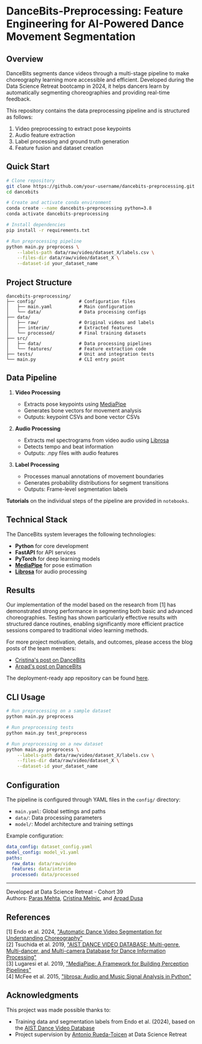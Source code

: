 # DanceBits-Preprocessing: Feature Engineering for AI-Powered Dance Movement Segmentation

## Overview

DanceBits segments dance videos through a multi-stage pipeline to make choreography learning more accessible and efficient. Developed during the Data Science Retreat bootcamp in 2024, it helps dancers learn by automatically segmenting choreographies and providing real-time feedback. 

This repository contains the data preprocessing pipeline and is structured as follows:
1. Video preprocessing to extract pose keypoints
2. Audio feature extraction
3. Label processing and ground truth generation
4. Feature fusion and dataset creation

## Quick Start

```bash
# Clone repository
git clone https://github.com/your-username/dancebits-preprocessing.git
cd dancebits

# Create and activate conda environment
conda create --name dancebits-preprocessing python=3.8
conda activate dancebits-preprocessing

# Install dependencies
pip install -r requirements.txt

# Run preprocessing pipeline
python main.py preprocess \
    --labels-path data/raw/video/dataset_X/labels.csv \
    --files-dir data/raw/video/dataset_X \
    --dataset-id your_dataset_name
```

## Project Structure

```
dancebits-preprocessing/
├── config/                # Configuration files
│   ├── main.yaml          # Main configuration
│   └── data/              # Data processing configs
├── data/
│   ├── raw/               # Original videos and labels
│   ├── interim/           # Extracted features
│   └── processed/         # Final training datasets
├── src/
│   ├── data/              # Data processing pipelines
│   └── features/          # Feature extraction code
├── tests/                 # Unit and integration tests
└── main.py                # CLI entry point
```

## Data Pipeline

1. **Video Processing**
   - Extracts pose keypoints using [MediaPipe](https://arxiv.org/abs/1906.08172)
   - Generates bone vectors for movement analysis
   - Outputs: keypoint CSVs and bone vector CSVs

2. **Audio Processing**
   - Extracts mel spectrograms from video audio using [Librosa](https://proceedings.mlr.press/v32/mcfee14.html)
   - Detects tempo and beat information
   - Outputs: .npy files with audio features

3. **Label Processing**
   - Processes manual annotations of movement boundaries
   - Generates probability distributions for segment transitions
   - Outputs: Frame-level segmentation labels

**Tutorials** on the individual steps of the pipeline are provided in `notebooks`.

## Technical Stack

The DanceBits system leverages the following technologies:
- **Python** for core development
- **FastAPI** for API services
- **PyTorch** for deep learning models
- **[MediaPipe](https://arxiv.org/abs/1906.08172)** for pose estimation
- **[Librosa](https://proceedings.mlr.press/v32/mcfee14.html)** for audio processing

## Results

Our implementation of the model based on the research from [1] has demonstrated strong performance in segmenting both basic and advanced choreographies. Testing has shown particularly effective results with structured dance routines, enabling significantly more efficient practice sessions compared to traditional video learning methods. 

For more project motivation, details, and outcomes, please access the blog posts of the team members:
- [Cristina's post on DanceBits](https://cristinamelnic.com/projects/dancebits)
- [Arpad's post on DanceBits](https://dusarpad.com/project_posts/dancebits.html)

The deployment-ready app repository can be found [here](https://github.com/dance-segmentation/dance-bits-api).

## CLI Usage

```bash
# Run preprocessing on a sample dataset
python main.py preprocess

# Run preprocessing tests
python main.py test_preprocess

# Run preprocessing on a new dataset
python main.py preprocess \
    --labels-path data/raw/video/dataset_X/labels.csv \
    --files-dir data/raw/video/dataset_X \
    --dataset-id your_dataset_name
```

## Configuration

The pipeline is configured through YAML files in the `config/` directory:

- `main.yaml`: Global settings and paths
- `data/`: Data processing parameters
- `model/`: Model architecture and training settings

Example configuration:
```yaml
data_config: dataset_config.yaml
model_config: model_v1.yaml
paths:
  raw_data: data/raw/video
  features: data/interim
  processed: data/processed
```

---

Developed at Data Science Retreat - Cohort 39  
Authors: [Paras Mehta](https://github.com/parasmehta), [Cristina Melnic](https://github.com/cristina-v-melnic), and [Arpad Dusa](https://github.com/dusarp)

## References

[1] Endo et al. 2024, ["Automatic Dance Video Segmentation for Understanding Choreography"](https://arxiv.org/abs/2405.19727)  
[2] Tsuchida et al. 2019, ["AIST DANCE VIDEO DATABASE: Multi-genre, Multi-dancer, and Multi-camera Database for Dance Information Processing"](https://aistdancedb.ongaaccel.jp)  
[3] Lugaresi et al. 2019, ["MediaPipe: A Framework for Building Perception Pipelines"](https://arxiv.org/abs/1906.08172)  
[4] McFee et al. 2015, ["librosa: Audio and Music Signal Analysis in Python"](https://proceedings.mlr.press/v32/mcfee14.html)  

## Acknowledgments

This project was made possible thanks to:
- Training data and segmentation labels from Endo et al. (2024), based on the [AIST Dance Video Database](https://aistdancedb.ongaaccel.jp)
- Project supervision by [Antonio Rueda-Toicen](https://github.com/andandandand) at Data Science Retreat

